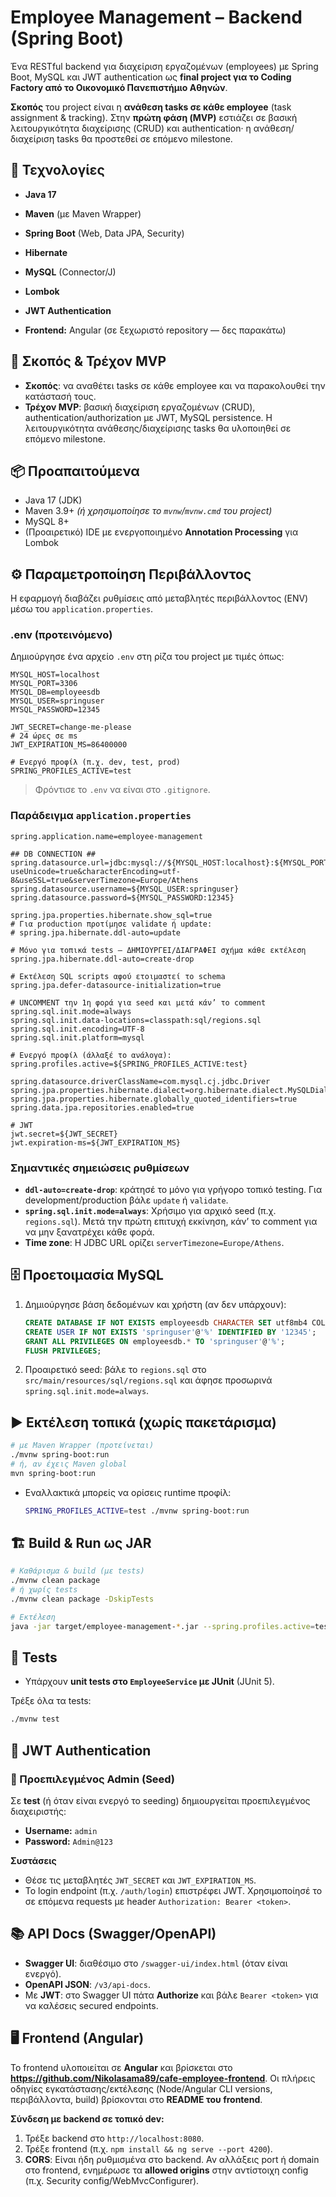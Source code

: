 # Employee Management – Backend (Spring Boot)

Ένα RESTful backend για διαχείριση εργαζομένων (employees) με Spring Boot, MySQL και JWT authentication ως **final project για το Coding Factory από το Οικονομικό Πανεπιστήμιο Αθηνών**.

**Σκοπός** του project είναι η **ανάθεση tasks σε κάθε employee** (task assignment & tracking). Στην **πρώτη φάση (MVP)** εστιάζει σε βασική λειτουργικότητα διαχείρισης (CRUD) και authentication· η ανάθεση/διαχείριση tasks θα προστεθεί σε επόμενο milestone.

## 🔧 Τεχνολογίες

* **Java 17**

* **Maven** (με Maven Wrapper)

* **Spring Boot** (Web, Data JPA, Security)

* **Hibernate**

* **MySQL** (Connector/J)

* **Lombok**

* **JWT Authentication**

* **Frontend:** Angular (σε ξεχωριστό repository — δες παρακάτω)

## 🎯 Σκοπός & Τρέχον MVP

* **Σκοπός**: να αναθέτει tasks σε κάθε employee και να παρακολουθεί την κατάστασή τους.
* **Τρέχον MVP**: βασική διαχείριση εργαζομένων (CRUD), authentication/authorization με JWT, MySQL persistence. Η λειτουργικότητα ανάθεσης/διαχείρισης tasks θα υλοποιηθεί σε επόμενο milestone.

## 📦 Προαπαιτούμενα

* Java 17 (JDK)
* Maven 3.9+ *(ή χρησιμοποίησε το `mvnw`/`mvnw.cmd` του project)*
* MySQL 8+
* (Προαιρετικό) IDE με ενεργοποιημένο **Annotation Processing** για Lombok

## ⚙️ Παραμετροποίηση Περιβάλλοντος

Η εφαρμογή διαβάζει ρυθμίσεις από μεταβλητές περιβάλλοντος (ENV) μέσω του `application.properties`.

### .env (προτεινόμενο)

Δημιούργησε ένα αρχείο `.env` στη ρίζα του project με τιμές όπως:

```env
MYSQL_HOST=localhost
MYSQL_PORT=3306
MYSQL_DB=employeesdb
MYSQL_USER=springuser
MYSQL_PASSWORD=12345

JWT_SECRET=change-me-please
# 24 ώρες σε ms
JWT_EXPIRATION_MS=86400000

# Ενεργό προφίλ (π.χ. dev, test, prod)
SPRING_PROFILES_ACTIVE=test
```

> Φρόντισε το `.env` να είναι στο `.gitignore`.

### Παράδειγμα `application.properties`


```properties
spring.application.name=employee-management

## DB CONNECTION ##
spring.datasource.url=jdbc:mysql://${MYSQL_HOST:localhost}:${MYSQL_PORT:3306}/${MYSQL_DB:employeesdb}?useUnicode=true&characterEncoding=utf-8&useSSL=true&serverTimezone=Europe/Athens
spring.datasource.username=${MYSQL_USER:springuser}
spring.datasource.password=${MYSQL_PASSWORD:12345}

spring.jpa.properties.hibernate.show_sql=true
# Για production προτίμησε validate ή update:
# spring.jpa.hibernate.ddl-auto=update

# Μόνο για τοπικά tests — ΔΗΜΙΟΥΡΓΕΙ/ΔΙΑΓΡΑΦΕΙ σχήμα κάθε εκτέλεση
spring.jpa.hibernate.ddl-auto=create-drop

# Εκτέλεση SQL scripts αφού ετοιμαστεί το schema
spring.jpa.defer-datasource-initialization=true

# UNCOMMENT την 1η φορά για seed και μετά κάν’ το comment
spring.sql.init.mode=always
spring.sql.init.data-locations=classpath:sql/regions.sql
spring.sql.init.encoding=UTF-8
spring.sql.init.platform=mysql

# Ενεργό προφίλ (άλλαξέ το ανάλογα):
spring.profiles.active=${SPRING_PROFILES_ACTIVE:test}

spring.datasource.driverClassName=com.mysql.cj.jdbc.Driver
spring.jpa.properties.hibernate.dialect=org.hibernate.dialect.MySQLDialect
spring.jpa.properties.hibernate.globally_quoted_identifiers=true
spring.data.jpa.repositories.enabled=true

# JWT
jwt.secret=${JWT_SECRET}
jwt.expiration-ms=${JWT_EXPIRATION_MS}
```

### Σημαντικές σημειώσεις ρυθμίσεων

* **`ddl-auto=create-drop`**: κράτησέ το μόνο για γρήγορο τοπικό testing. Για development/production βάλε `update` ή `validate`.
* **`spring.sql.init.mode=always`**: Χρήσιμο για αρχικό seed (π.χ. `regions.sql`). Μετά την πρώτη επιτυχή εκκίνηση, κάν’ το comment για να μην ξανατρέχει κάθε φορά.
* **Time zone**: H JDBC URL ορίζει `serverTimezone=Europe/Athens`.

## 🗄️ Προετοιμασία MySQL

1. Δημιούργησε βάση δεδομένων και χρήστη (αν δεν υπάρχουν):

   ```sql
   CREATE DATABASE IF NOT EXISTS employeesdb CHARACTER SET utf8mb4 COLLATE utf8mb4_unicode_ci;
   CREATE USER IF NOT EXISTS 'springuser'@'%' IDENTIFIED BY '12345';
   GRANT ALL PRIVILEGES ON employeesdb.* TO 'springuser'@'%';
   FLUSH PRIVILEGES;
   ```
2. Προαιρετικό seed: βάλε το `regions.sql` στο `src/main/resources/sql/regions.sql` και άφησε προσωρινά `spring.sql.init.mode=always`.

## ▶️ Εκτέλεση τοπικά (χωρίς πακετάρισμα)

```bash
# με Maven Wrapper (προτείνεται)
./mvnw spring-boot:run
# ή, αν έχεις Maven global
mvn spring-boot:run
```

* Εναλλακτικά μπορείς να ορίσεις runtime προφίλ:

  ```bash
  SPRING_PROFILES_ACTIVE=test ./mvnw spring-boot:run
  ```

## 🏗️ Build & Run ως JAR

```bash
# Καθάρισμα & build (με tests)
./mvnw clean package
# ή χωρίς tests
./mvnw clean package -DskipTests

# Εκτέλεση
java -jar target/employee-management-*.jar --spring.profiles.active=test
```

## 🧪 Tests

* Υπάρχουν **unit tests στο `EmployeeService` με JUnit** (JUnit 5).

Τρέξε όλα τα tests:

```bash
./mvnw test
```

## 🔐 JWT Authentication

### 👤 Προεπιλεγμένος Admin (Seed)

Σε **test** (ή όταν είναι ενεργό το seeding) δημιουργείται προεπιλεγμένος διαχειριστής:

* **Username:** `admin`
* **Password:** `Admin@123`

**Συστάσεις**


* Θέσε τις μεταβλητές `JWT_SECRET` και `JWT_EXPIRATION_MS`.
* Το login endpoint (π.χ. `/auth/login`) επιστρέφει JWT. Χρησιμοποίησέ το σε επόμενα requests με header `Authorization: Bearer <token>`.



## 📚 API Docs (Swagger/OpenAPI)

* **Swagger UI**: διαθέσιμο στο `/swagger-ui/index.html` (όταν είναι ενεργό).
* **OpenAPI JSON**: `/v3/api-docs`.
* Με **JWT**: στο Swagger UI πάτα **Authorize** και βάλε `Bearer <token>` για να καλέσεις secured endpoints.

## 🖥️ Frontend (Angular)

Το frontend υλοποιείται σε **Angular** και βρίσκεται στο **https://github.com/Nikolasama89/cafe-employee-frontend**. Οι πλήρεις οδηγίες εγκατάστασης/εκτέλεσης (Node/Angular CLI versions, περιβάλλοντα, build) βρίσκονται στο **README του frontend**.

**Σύνδεση με backend σε τοπικό dev:**

1. Τρέξε backend στο `http://localhost:8080`.
2. Τρέξε frontend (π.χ. `npm install && ng serve --port 4200`).
3. **CORS**: Είναι ήδη ρυθμισμένα στο backend. Αν αλλάξεις port ή domain στο frontend, ενημέρωσε τα **allowed origins** στην αντίστοιχη config (π.χ. Security config/WebMvcConfigurer).
